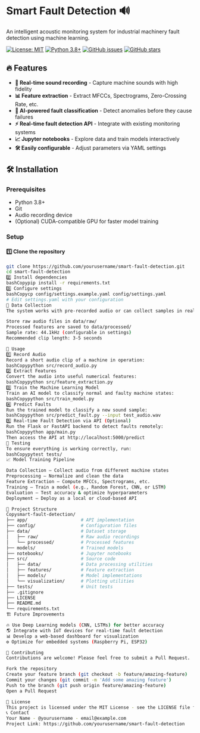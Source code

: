 # Smart Fault Detection 🔊

An intelligent acoustic monitoring system for industrial machinery fault detection using machine learning.

[![License: MIT](https://img.shields.io/badge/License-MIT-yellow.svg)](https://opensource.org/licenses/MIT)
[![Python 3.8+](https://img.shields.io/badge/python-3.8+-blue.svg)](https://www.python.org/downloads/)
[![GitHub issues](https://img.shields.io/github/issues/yourusername/smart-fault-detection)](https://github.com/yourusername/smart-fault-detection/issues)
[![GitHub stars](https://img.shields.io/github/stars/yourusername/smart-fault-detection)](https://github.com/yourusername/smart-fault-detection/stargazers)

## 🔥 Features

- **📢 Real-time sound recording** - Capture machine sounds with high fidelity
- **📊 Feature extraction** - Extract MFCCs, Spectrograms, Zero-Crossing Rate, etc.
- **🤖 AI-powered fault classification** - Detect anomalies before they cause failures
- **⚡ Real-time fault detection API** - Integrate with existing monitoring systems
- **📈 Jupyter notebooks** - Explore data and train models interactively
- **🛠 Easily configurable** - Adjust parameters via YAML settings

## 🛠 Installation

### Prerequisites

- Python 3.8+
- Git
- Audio recording device
- (Optional) CUDA-compatible GPU for faster model training

### Setup

#### 1️⃣ Clone the repository

```bash
git clone https://github.com/yourusername/smart-fault-detection.git
cd smart-fault-detection
2️⃣ Install dependencies
bashCopypip install -r requirements.txt
3️⃣ Configure settings
bashCopycp config/settings.example.yaml config/settings.yaml
# Edit settings.yaml with your configuration
🎤 Data Collection
The system works with pre-recorded audio or can collect samples in real-time:

Store raw audio files in data/raw/
Processed features are saved to data/processed/
Sample rate: 44.1kHz (configurable in settings)
Recommended clip length: 3-5 seconds

🚀 Usage
1️⃣ Record Audio
Record a short audio clip of a machine in operation:
bashCopypython src/record_audio.py
2️⃣ Extract Features
Convert the audio into useful numerical features:
bashCopypython src/feature_extraction.py
3️⃣ Train the Machine Learning Model
Train an AI model to classify normal and faulty machine states:
bashCopypython src/train_model.py
4️⃣ Predict Faults
Run the trained model to classify a new sound sample:
bashCopypython src/predict_fault.py --input test_audio.wav
5️⃣ Real-time Fault Detection via API (Optional)
Run the Flask or FastAPI backend to detect faults remotely:
bashCopypython app/main.py
Then access the API at http://localhost:5000/predict
🧪 Testing
To ensure everything is working correctly, run:
bashCopypytest tests/
📈 Model Training Pipeline

Data Collection – Collect audio from different machine states
Preprocessing – Normalize and clean the data
Feature Extraction – Compute MFCCs, Spectrograms, etc.
Training – Train a model (e.g., Random Forest, CNN, or LSTM)
Evaluation – Test accuracy & optimize hyperparameters
Deployment – Deploy as a local or cloud-based API

📁 Project Structure
Copysmart-fault-detection/
├── app/                    # API implementation
├── config/                 # Configuration files
├── data/                   # Dataset storage
│   ├── raw/                # Raw audio recordings
│   └── processed/          # Processed features
├── models/                 # Trained models
├── notebooks/              # Jupyter notebooks
├── src/                    # Source code
│   ├── data/               # Data processing utilities
│   ├── features/           # Feature extraction
│   ├── models/             # Model implementations
│   └── visualization/      # Plotting utilities
├── tests/                  # Unit tests
├── .gitignore
├── LICENSE
├── README.md
└── requirements.txt
🏗 Future Improvements

🔥 Use Deep Learning models (CNN, LSTMs) for better accuracy
🌎 Integrate with IoT devices for real-time fault detection
📊 Develop a web-based dashboard for visualization
⚙️ Optimize for embedded systems (Raspberry Pi, ESP32)

👥 Contributing
Contributions are welcome! Please feel free to submit a Pull Request.

Fork the repository
Create your feature branch (git checkout -b feature/amazing-feature)
Commit your changes (git commit -m 'Add some amazing feature')
Push to the branch (git push origin feature/amazing-feature)
Open a Pull Request

📜 License
This project is licensed under the MIT License - see the LICENSE file for details.
📞 Contact
Your Name - @yourusername - email@example.com
Project Link: https://github.com/yourusername/smart-fault-detection
